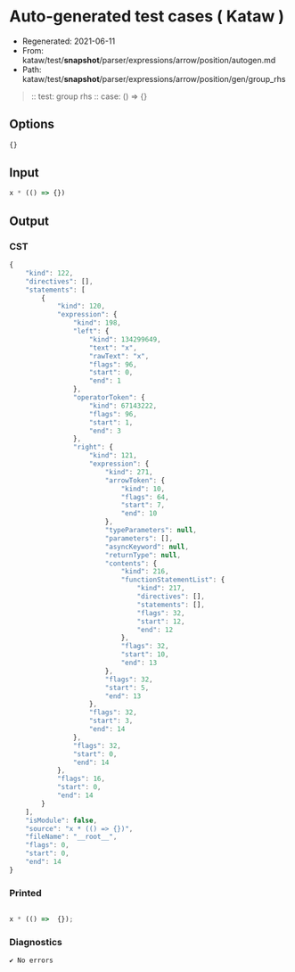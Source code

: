 # Auto-generated test cases ( Kataw )
- Regenerated: 2021-06-11
- From: kataw/test/__snapshot__/parser/expressions/arrow/position/autogen.md
- Path: kataw/test/__snapshot__/parser/expressions/arrow/position/gen/group_rhs
> :: test: group rhs
> :: case: () => {}
## Options

`````js
{}
`````
## Input

`````js
x * (() => {})
`````
## Output

### CST

```javascript
{
    "kind": 122,
    "directives": [],
    "statements": [
        {
            "kind": 120,
            "expression": {
                "kind": 198,
                "left": {
                    "kind": 134299649,
                    "text": "x",
                    "rawText": "x",
                    "flags": 96,
                    "start": 0,
                    "end": 1
                },
                "operatorToken": {
                    "kind": 67143222,
                    "flags": 96,
                    "start": 1,
                    "end": 3
                },
                "right": {
                    "kind": 121,
                    "expression": {
                        "kind": 271,
                        "arrowToken": {
                            "kind": 10,
                            "flags": 64,
                            "start": 7,
                            "end": 10
                        },
                        "typeParameters": null,
                        "parameters": [],
                        "asyncKeyword": null,
                        "returnType": null,
                        "contents": {
                            "kind": 216,
                            "functionStatementList": {
                                "kind": 217,
                                "directives": [],
                                "statements": [],
                                "flags": 32,
                                "start": 12,
                                "end": 12
                            },
                            "flags": 32,
                            "start": 10,
                            "end": 13
                        },
                        "flags": 32,
                        "start": 5,
                        "end": 13
                    },
                    "flags": 32,
                    "start": 3,
                    "end": 14
                },
                "flags": 32,
                "start": 0,
                "end": 14
            },
            "flags": 16,
            "start": 0,
            "end": 14
        }
    ],
    "isModule": false,
    "source": "x * (() => {})",
    "fileName": "__root__",
    "flags": 0,
    "start": 0,
    "end": 14
}
```

### Printed

```javascript

x * (() =>  {});
```

### Diagnostics

```javascript
✔ No errors
```

